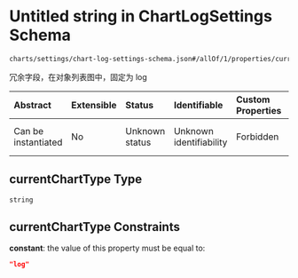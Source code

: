 # Untitled string in ChartLogSettings Schema

```txt
charts/settings/chart-log-settings-schema.json#/allOf/1/properties/currentChartType
```

冗余字段，在对象列表图中，固定为 log

| Abstract            | Extensible | Status         | Identifiable            | Custom Properties | Additional Properties | Access Restrictions | Defined In                                                                                                       |
| :------------------ | :--------- | :------------- | :---------------------- | :---------------- | :-------------------- | :------------------ | :--------------------------------------------------------------------------------------------------------------- |
| Can be instantiated | No         | Unknown status | Unknown identifiability | Forbidden         | Allowed               | Read only           | [chart-log-settings-schema.json\*](../out/charts/settings/chart-log-settings-schema.json "open original schema") |

## currentChartType Type

`string`

## currentChartType Constraints

**constant**: the value of this property must be equal to:

```json
"log"
```
